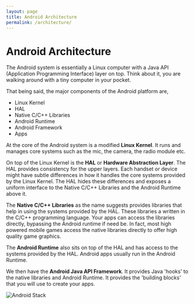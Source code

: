 ```yaml
---
layout: page
title: Android Architecture
permalink: /architecture/
---
```


# Android Architecture

The Android system is essentially a Linux computer with a Java API (Application Programming Interface) layer on top. Think about it, you are walking around with a tiny computer in your pocket.

That being said, the major components of the Android platform are,

* Linux Kernel
* HAL
* Native C/C++ Libraries
* Android Runtime
* Android Framework
* Apps

At the core of the Android system is a modified **Linux Kernel**. It runs and manages core systems such as the mic, the camera, the radio module etc.

On top of the Linux Kernel is the **HAL** or **Hardware Abstraction Layer**. The HAL provides consistency for the upper layers. Each handset or device might have subtle differences in how it handles the core systems provided by the Linux Kernel. The HAL hides these differences and exposes a uniform interface to the Native C/C++ Libraries and the Android Runtime above it.

The **Native C/C++ Libraries** as the name suggests provides libraries that help in using the systems provided by the HAL. These libraries a written in the C/C++ programming language. Your apps can access the libraries directly, bypassing the Android runtime if need be. In fact, most high powered mobile games access the native libraries directly to offer high quality game graphics.

The **Android Runtime** also sits on top of the HAL and has access to the systems provided by the HAL. Android apps usually run in the Android Runtime.

We then have the **Android Java API Framework**. It provides Java 'hooks' to the native libraries and Android Runtime. It provides the 'building blocks' that you will use to create your apps.

![Android Stack](../images/android_stack.png)